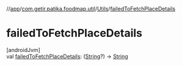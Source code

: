 //[app](../../../index.md)/[com.getir.patika.foodmap.util](../index.md)/[Utils](index.md)/[failedToFetchPlaceDetails](failed-to-fetch-place-details.md)

# failedToFetchPlaceDetails

[androidJvm]\
val [failedToFetchPlaceDetails](failed-to-fetch-place-details.md): ([String](https://kotlinlang.org/api/latest/jvm/stdlib/kotlin/-string/index.html)?) -&gt; [String](https://kotlinlang.org/api/latest/jvm/stdlib/kotlin/-string/index.html)
